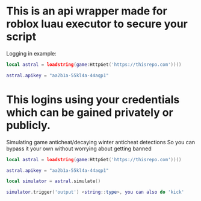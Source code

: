 # This is an api wrapper made for roblox luau executor to secure your script

Logging in example:
```lua
local astral = loadstring(game:HttpGet('https://thisrepo.com'))() 

astral.apikey = "aa2b1a-55kl4a-44aqp1"
```
# This logins using your credentials which can be gained privately or publicly.

Simulating game anticheat/decaying winter anticheat detections 
So you can bypass it your own without worrying about getting banned
```lua
local astral = loadstring(game:HttpGet('https://thisrepo.com'))() 

astral.apikey = "aa2b1a-55kl4a-44aqp1"

local simulator = astral.simulate()

simulator.trigger('output') <string::type>, you can also do 'kick'
```
